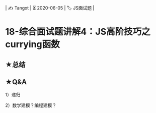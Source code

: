 | ✍️ Tangxt | ⏳ 2020-06-05 | 🏷️ JS面试题 |

# 18-综合面试题讲解4：JS高阶技巧之currying函数



## ★总结

## ★Q&A

1）递归

2）数学建模？编程建模？